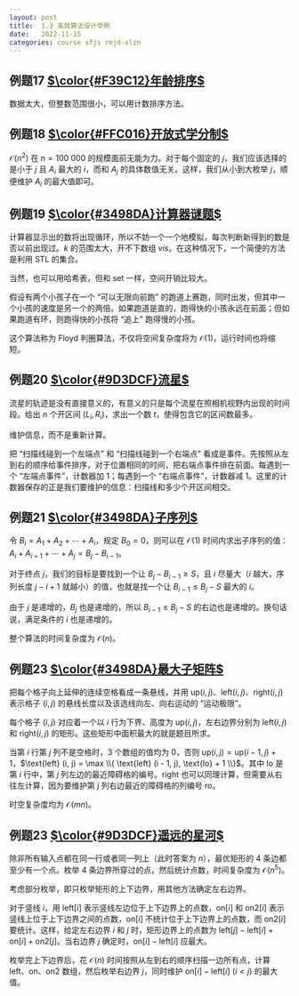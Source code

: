 ```yaml
---
layout: post
title:  1.3 高效算法设计举例
date:   2022-11-15
categories: course sfjs rmjd-xlzn
---
```


## 例题17 [$\color{#F39C12}年龄排序$](https://www.luogu.com.cn/problem/UVA11462)

数据太大，但整数范围很小，可以用计数排序方法。

## 例题18 [$\color{#FFC016}开放式学分制$](https://www.luogu.com.cn/problem/UVA11078)

$\mathcal{O} (n^2)$ 在 $n = 100~000$ 的规模面前无能为力。对于每个固定的 $j$，我们应该选择的是小于 $j$ 且 $A_i$ 最大的 $i$，而和 $A_j$ 的具体数值无关。这样，我们从小到大枚举 $j$，顺便维护 $A_i$ 的最大值即可。

## 例题19 [$\color{#3498DA}计算器谜题$](https://www.luogu.com.cn/problem/UVA11549)

计算器显示出的数将出现循环，所以不妨一个一个地模拟，每次判断新得到的数是否以前出现过。$k$ 的范围太大，开不下数组 $vis$。在这种情况下，一个简便的方法是利用 $\text{STL}$ 的集合。

当然，也可以用哈希表，但和 $\text{set}$ 一样，空间开销比较大。

假设有两个小孩子在一个 “可以无限向前跑” 的跑道上赛跑，同时出发，但其中一个小孩的速度是另一个的两倍。如果跑道是直的，跑得快的小孩永远在前面；但如果跑道有环，则跑得快的小孩将 “追上” 跑得慢的小孩。

这个算法称为 $\text{Floyd}$ 判圈算法，不仅将空间复杂度将为 $\mathcal{O} (1)$，运行时间也将缩短。

## 例题20 [$\color{#9D3DCF}流星$](https://www.luogu.com.cn/problem/UVA1398)

流星的轨迹是没有直接意义的，有意义的只是每个流星在照相机视野内出现的时间段。给出 $n$ 个开区间 $(L_i, R_i)$，求出一个数 $t$，使得包含它的区间数最多。

维护信息，而不是重新计算。

把 “扫描线碰到一个左端点” 和 “扫描线碰到一个右端点” 看成是事件。先按照从左到右的顺序给事件排序，对于位置相同的时间，把右端点事件排在前面。每遇到一个 “左端点事件”，计数器加 $1$；每遇到一个 “右端点事件”，计数器减 $1$。这里的计数器保存的正是我们要维护的信息：扫描线和多少个开区间相交。

## 例题21 [$\color{#3498DA}子序列$](https://www.luogu.com.cn/problem/UVA1121)

令 $B_i = A_1 + A_2 + \cdots + A_i$，规定 $B_0 = 0$，则可以在 $\mathcal{O} (1)$ 时间内求出子序列的值：$A_i + A_{i + 1} + \cdots + A_j = B_j - B_{i - 1}$。

对于终点 $j$，我们的目标是要找到一个让 $B_j - B_{i - 1} \ge S$，且 $i$ 尽量大（$i$ 越大，序列长度 $j - i + 1$ 就越小）的值，也就是找一个让 $B_{i - 1} \le B_j - S$ 最大的 $i$。

由于 $j$ 是递增的，$B_j$ 也是递增的，所以 $B_{i - 1} \le B_j - S$ 的右边也是递增的。换句话说，满足条件的 $i$ 也是递增的。

整个算法的时间复杂度为 $\mathcal{O} (n)$。

## 例题23 [$\color{#3498DA}最大子矩阵$](https://www.luogu.com.cn/problem/UVA1330)

把每个格子向上延伸的连续空格看成一条悬线，并用 $\text{up} (i, j)$、$\text{left} (i, j)$、$\text{right} (i, j)$ 表示格子 $(i, j)$ 的悬线长度以及该选线向左、向右运动的 “运动极限”。

每个格子 $(i, j)$ 对应着一个以 $i$ 行为下界、高度为 $\text{up} (i, j)$，左右边界分别为 $\text{left} (i, j)$ 和 $\text{right} (i, j)$ 的矩形。这些矩形中面积最大的就是题目所求。

当第 $i$ 行第 $j$ 列不是空格时，$3$ 个数组的值均为 $0$，否则 $\text{up} (i, j) = \text{up} (i - 1, j) + 1$，$\text{left} (i, j) = \max \\{ \text{left} (i - 1, j), \text{lo} + 1 \\}$。其中 $\text{lo}$ 是第 $i$ 行中，第 $j$ 列左边的最近障碍格的编号。$\text{right}$ 也可以同理计算，但需要从右往左计算，因为要维护第 $j$ 列右边最近的障碍格的列编号 $\text{ro}$。

时空复杂度均为 $\mathcal{O} (m n)$。

## 例题23 [$\color{#9D3DCF}遥远的星河$](https://www.luogu.com.cn/problem/UVA1398)

除非所有输入点都在同一行或者同一列上（此时答案为 $n$），最优矩形的 $4$ 条边都至少有一个点。枚举 $4$ 条边界所穿过的点，然后统计点数，时间复杂度为 $\mathcal{O} (n^5)$。

考虑部分枚举，即只枚举矩形的上下边界，用其他方法确定左右边界。

对于竖线 $i$，用 $\text{left} [i]$ 表示竖线左边位于上下边界上的点数，$\text{on} [i]$ 和 $\text{on2} [i]$ 表示竖线上位于上下边界之间的点数，$\text{on} [i]$ 不统计位于上下边界上的点数，而 $\text{on2} [i]$ 要统计。这样，给定左右边界 $i$ 和 $j$ 时，矩形边界上的点数为 $\text{left} [j] - \text{left} [i] + \text{on} [i] + \text{on2} [j]$。当右边界 $j$ 确定时，$\text{on} [i] - \text{left} [i]$ 应最大。

枚举完上下边界后，花 $\mathcal{O} (n)$ 时间按照从左到右的顺序扫描一边所有点，计算 $\text{left}$、$\text{on}$、$\text{on2}$ 数组，然后枚举右边界 $j$，同时维护 $\text{on} [i] - \text{left} [i] ~ (i \lt j)$ 的最大值。